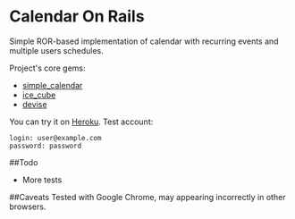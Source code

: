 # Calendar On Rails

Simple ROR-based implementation of calendar with recurring events and multiple users schedules.

Project's core gems:
* [simple_calendar](https://github.com/excid3/simple_calendar)
* [ice_cube](https://github.com/seejohnrun/ice_cube)
* [devise](https://github.com/plataformatec/devise)

You can try it on [Heroku](https://calendar-onrails.herokuapp.com/).
Test account:
``` 
login: user@example.com
password: password
```
  
##Todo
 - More tests

##Caveats
Tested with Google Chrome, may appearing incorrectly in other browsers.
